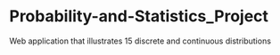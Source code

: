 # Probability-and-Statistics_Project
Web application that illustrates 15 discrete and continuous distributions
